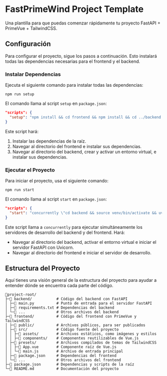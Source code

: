 # FastPrimeWind Project Template

Una plantilla para que puedas comenzar rápidamente tu proyecto FastAPI + PrimeVue + TailwindCSS.

## Configuración

Para configurar el proyecto, sigue los pasos a continuación. Esto instalará todas las dependencias necesarias para el frontend y el backend.

### Instalar Dependencias

Ejecuta el siguiente comando para instalar todas las dependencias:

```shell
npm run setup
```

El comando llama al script `setup` en `package.json`:

```json
"scripts": {
  "setup": "npm install && cd frontend && npm install && cd ../backend && python3 -m venv venv && source venv/bin/activate && pip install -r requirements.txt"
}
```

Este script hará:

1. Instalar las dependencias de la raíz.
2. Navegar al directorio del frontend e instalar sus dependencias.
3. Navegar al directorio del backend, crear y activar un entorno virtual, e instalar sus dependencias.

### Ejecutar el Proyecto

Para iniciar el proyecto, usa el siguiente comando:

```shell
npm run start
```

El comando llama al script `start` en `package.json`:

```json
"scripts": {
  "start": "concurrently \"cd backend && source venv/bin/activate && uvicorn main:app --reload\" \"cd frontend && npm run dev\""
}
```

Este script llama a `concurrently` para ejecutar simultáneamente los servidores de desarrollo del backend y del frontend. Hará:

- Navegar al directorio del backend, activar el entorno virtual e iniciar el servidor FastAPI con Uvicorn.
- Navegar al directorio del frontend e iniciar el servidor de desarrollo.

## Estructura del Proyecto

Aquí tienes una visión general de la estructura del proyecto para ayudar a entender dónde se encuentra cada parte del código.

```text
📁project-root/
├─📁 backend/           # Código del backend con FastAPI
│ ├─📄 main.py          # Punto de entrada para el servidor FastAPI
│ ├─📄 requirements.txt # Dependencias del backend
│ └─📄 ...              # Otros archivos del backend
├─📁 frontend/          # Código del frontend con PrimeVue y TailwindCSS
│ ├─📁 public/          # Archivos públicos, para ser publicados
│ ├─📁 src/             # Código fuente del proyecto
│ │ ├─📁 assets/        # Archivos estáticos, como imágenes y estilos
│ │ ├─📁 components/    # Componentes reutilizables de Vue.js
│ ├─📁 presets/         # Archivos compilados de temas de TailwindCSS
│ │ ├─📄 App.vue        # Componente raíz de Vue.js
│ │ └─📄 main.js        # Archivo de entrada principal
│ ├─📄 package.json     # Dependencias del frontend
│ └─📄 ...              # Otros archivos del frontend
├─📄 package.json       # Dependencias y scripts de la raíz
└─📄 README.md          # Documentación del proyecto
```
